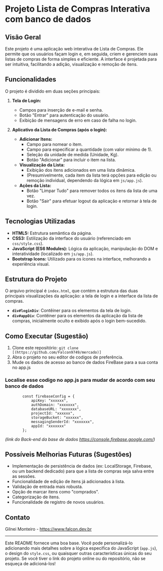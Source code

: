 # Projeto Lista de Compras Interativa com banco de dados

## Visão Geral

Este projeto é uma aplicação web interativa de Lista de Compras. 
Ele permite que os usuários façam login e, em seguida, criem e gerenciem suas listas de compras de forma simples e eficiente. 
A interface é projetada para ser intuitiva, facilitando a adição, visualização e remoção de itens.

## Funcionalidades

O projeto é dividido em duas seções principais:

1.  **Tela de Login:**
    * Campos para inserção de e-mail e senha.
    * Botão "Entrar" para autenticação do usuário.
    * Exibição de mensagens de erro em caso de falha no login.

2.  **Aplicativo da Lista de Compras (após o login):**
    * **Adicionar Itens:**
        * Campo para nomear o item.
        * Campo para especificar a quantidade (com valor mínimo de 1).
        * Seleção da unidade de medida (Unidade, Kg).
        * Botão "Adicionar" para incluir o item na lista.
    * **Visualização da Lista:**
        * Exibição dos itens adicionados em uma lista dinâmica.
        * (Presumivelmente, cada item da lista terá opções para edição ou remoção individual, dependendo da lógica em `js/app.js`).
    * **Ações da Lista:**
        * Botão "Limpar Tudo" para remover todos os itens da lista de uma vez.
        * Botão "Sair" para efetuar logout da aplicação e retornar à tela de login.

## Tecnologias Utilizadas

* **HTML5:** Estrutura semântica da página.
* **CSS3:** Estilização da interface do usuário (referenciado em `css/style.css`).
* **JavaScript (ES6 Modules):** Lógica da aplicação, manipulação do DOM e interatividade (localizado em `js/app.js`).
* **Bootstrap Icons:** Utilizado para os ícones na interface, melhorando a experiência visual.

## Estrutura do Projeto

O arquivo principal é `index.html`, que contém a estrutura das duas principais visualizações da aplicação: a tela de login e a interface da lista de compras.

* **`div#loginDiv`**: Contêiner para os elementos da tela de login.
* **`div#appDiv`**: Contêiner para os elementos da aplicação da lista de compras, inicialmente oculto e exibido após o login bem-sucedido.

## Como Executar (Sugestão)

1.  Clone este repositório: `git clone [(https://github.com/Falcon9749/mercado)]`
2.  Abra o projeto no seu editor de codigos de preferência.
3.  Mude os dados de acesso ao banco de dados FireBase para a sua conta no app.js
### Localise esse codigo no app.js para mudar de acordo com seu banco de dados
            const firebaseConfig = {
                apiKey: "xxxxxx",
                authDomain: "xxxxxxx",
                databaseURL: "xxxxxxx",
                projectId: "xxxxxx",
                storageBucket: "xxxxxx",
                messagingSenderId: "xxxxxxx",
                appId: "xxxxxxx"
            };

*(link do Back-end da base de dados https://console.firebase.google.com/)*

## Possíveis Melhorias Futuras (Sugestões)

* Implementação de persistência de dados (ex: LocalStorage, Firebase, ou um backend dedicado) para que a lista de compras seja salva entre as sessões.
* Funcionalidade de edição de itens já adicionados à lista.
* Validação de entrada mais robusta.
* Opção de marcar itens como "comprados".
* Categorização de itens.
* Funcionalidade de registro de novos usuários.

## Contato

Gilnei Monteiro - https://www.falcon.dev.br

---

Este README fornece uma boa base. Você pode personalizá-lo adicionando mais detalhes sobre a lógica específica do JavaScript (`app.js`), 
o design do `style.css`, ou quaisquer outras características únicas do seu projeto. Se você tiver o link do projeto online ou do repositório, não se esqueça de adicioná-los!
